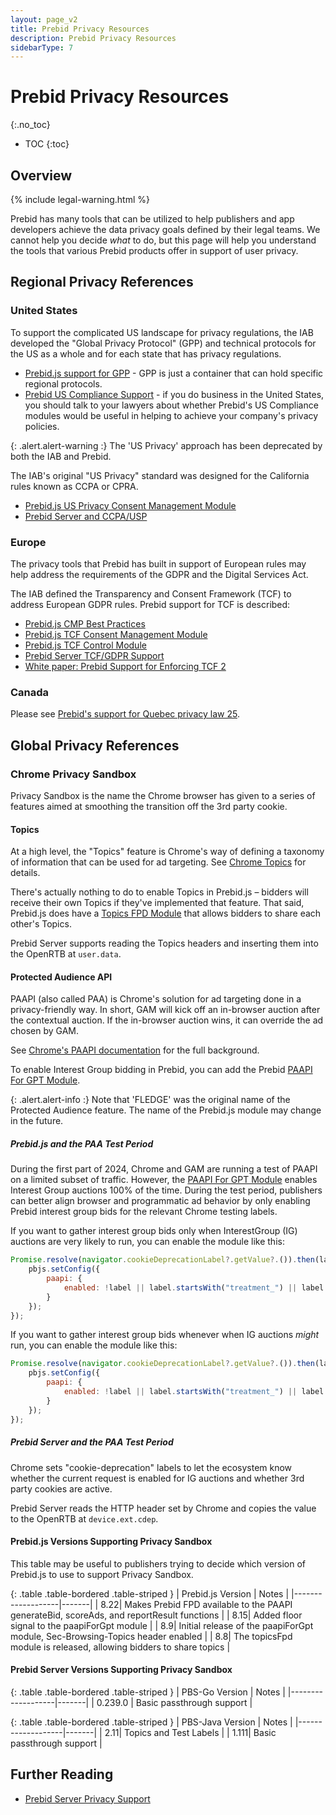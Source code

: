 ```yaml
---
layout: page_v2
title: Prebid Privacy Resources
description: Prebid Privacy Resources
sidebarType: 7
---
```


# Prebid Privacy Resources
{:.no_toc}

- TOC
{:toc}

## Overview

{% include legal-warning.html %}

Prebid has many tools that can be utilized to help publishers and app developers achieve the data privacy goals defined by their legal teams.
We cannot help you decide _what_ to do, but this page will help you understand the tools that various Prebid products offer in support
of user privacy.

## Regional Privacy References

### United States

To support the complicated US landscape for privacy regulations, the IAB developed the "Global Privacy Protocol" (GPP) and
technical protocols for the US as a whole and for each state that has privacy regulations. 

- [Prebid.js support for GPP](/dev-docs/modules/consentManagementGpp.html) - GPP is just a container that can hold specific regional protocols.
- [Prebid US Compliance Support](/features/mspa-usnat.html) - if you do business in the United States, you should talk to your lawyers about whether Prebid's US Compliance modules would be useful in helping to achieve your company's privacy policies.

{: .alert.alert-warning :}
The 'US Privacy' approach has been deprecated by both the IAB and Prebid.

The IAB's original "US Privacy" standard was designed for the California rules known as CCPA or CPRA.

- [Prebid.js US Privacy Consent Management Module](/dev-docs/modules/consentManagementUsp.html)
- [Prebid Server and CCPA/USP](/prebid-server/features/pbs-privacy.html#ccpa--us-privacy)

### Europe

The privacy tools that Prebid has built in support of European rules may help address the requirements of the GDPR and the Digital Services Act.

The IAB defined the Transparency and Consent Framework (TCF) to address European GDPR rules. Prebid support for TCF is described:

- [Prebid.js CMP Best Practices](/dev-docs/cmp-best-practices.html)
- [Prebid.js TCF Consent Management Module](/dev-docs/modules/consentManagementTcf.html)
- [Prebid.js TCF Control Module](/dev-docs/modules/tcfControl.html)
- [Prebid Server TCF/GDPR Support](/prebid-server/features/pbs-privacy.html#gdpr)
- [White paper: Prebid Support for Enforcing TCF 2](https://docs.google.com/document/d/1fBRaodKifv1pYsWY3ia-9K96VHUjd8kKvxZlOsozm8E)

### Canada

Please see [Prebid's support for Quebec privacy law 25](/features/ac-quebec.html).

## Global Privacy References

### Chrome Privacy Sandbox

Privacy Sandbox is the name the Chrome browser has given to a series of features aimed at smoothing the transition off the 3rd party cookie.

#### Topics

At a high level, the "Topics" feature is Chrome's way of defining a taxonomy of information that can be used for ad targeting. See 
[Chrome Topics](https://privacysandbox.com/proposals/topics/) for details.

There's actually nothing to do to enable Topics in Prebid.js – bidders will receive their own Topics if they've implemented that feature.
That said, Prebid.js does have a [Topics FPD Module](/dev-docs/modules/topicsFpdModule.html) that allows bidders to share each other's Topics.

Prebid Server supports reading the Topics headers and inserting them into the OpenRTB at `user.data`.

#### Protected Audience API

PAAPI (also called PAA) is Chrome's solution for ad targeting done in a privacy-friendly way. In short, GAM will kick off an in-browser auction after
the contextual auction. If the in-browser auction wins, it can override the ad chosen by GAM. 

See [Chrome's PAAPI documentation](https://developers.google.com/privacy-sandbox/relevance/protected-audience) for the full background.

To enable Interest Group bidding in Prebid, you can add the Prebid [PAAPI For GPT Module](/dev-docs/modules/paapiForGpt.html).

{: .alert.alert-info :}
Note that 'FLEDGE' was the original name of the Protected Audience feature. The name of the Prebid.js module may change in the future.

##### Prebid.js and the PAA Test Period

During the first part of 2024, Chrome and GAM are running a test of PAAPI on a limited subset of traffic. However, the
[PAAPI For GPT Module](/dev-docs/modules/paapiForGpt.html) enables Interest Group auctions 100% of the time. During the test
period, publishers can better align browser and programmatic ad behavior by only enabling Prebid interest group bids for
the relevant Chrome testing labels.

If you want to gather interest group bids only when InterestGroup (IG) auctions are very likely to run, you can enable the module like this:

```javascript
Promise.resolve(navigator.cookieDeprecationLabel?.getValue?.()).then(label => {
    pbjs.setConfig({
        paapi: {
            enabled: !label || label.startsWith("treatment_") || label === 'label_only_5'
        }
    });
});
```

If you want to gather interest group bids whenever when IG auctions _might_ run, you can enable the module like this:

```javascript
Promise.resolve(navigator.cookieDeprecationLabel?.getValue?.()).then(label => {
    pbjs.setConfig({
        paapi: {
            enabled: !label || label.startsWith("treatment_") || label != 'label_only_1'
        }
    });
});
```

##### Prebid Server and the PAA Test Period

Chrome sets "cookie-deprecation" labels to let the ecosystem know whether the current request is enabled for IG auctions and whether 3rd party cookies are active.

Prebid Server reads the HTTP header set by Chrome and copies the value to the OpenRTB at `device.ext.cdep`.

#### Prebid.js Versions Supporting Privacy Sandbox

This table may be useful to publishers trying to decide which version of Prebid.js to use to support Privacy Sandbox.

{: .table .table-bordered .table-striped }
| Prebid.js Version | Notes |
|-------------------|-------|
| 8.22| Makes Prebid FPD available to the PAAPI generateBid, scoreAds, and reportResult functions |
| 8.15| Added floor signal to the paapiForGpt module |
| 8.9| Initial release of the paapiForGpt module, Sec-Browsing-Topics header enabled |
| 8.8| The topicsFpd module is released, allowing bidders to share topics |

#### Prebid Server Versions Supporting Privacy Sandbox

{: .table .table-bordered .table-striped }
| PBS-Go Version | Notes |
|-------------------|-------|
| 0.239.0 | Basic passthrough support |

{: .table .table-bordered .table-striped }
| PBS-Java Version | Notes |
|-------------------|-------|
| 2.11| Topics and Test Labels |
| 1.111| Basic passthrough support |

## Further Reading

- [Prebid Server Privacy Support](/prebid-server/features/pbs-privacy.html)
